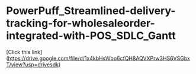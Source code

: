 # PowerPuff_Streamlined-delivery-tracking-for-wholesaleorder-integrated-with-POS_SDLC_Gantt
[Click this link] (https://drive.google.com/file/d/1x4kbHsWbo6cfQH8AQVXPrw3HS6VSGbxT/view?usp=drivesdk)
